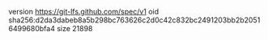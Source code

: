 version https://git-lfs.github.com/spec/v1
oid sha256:d2da3dabeb8a5b298bc763626c2d0c42c832bc2491203bb2b20516499680bfa4
size 21898
